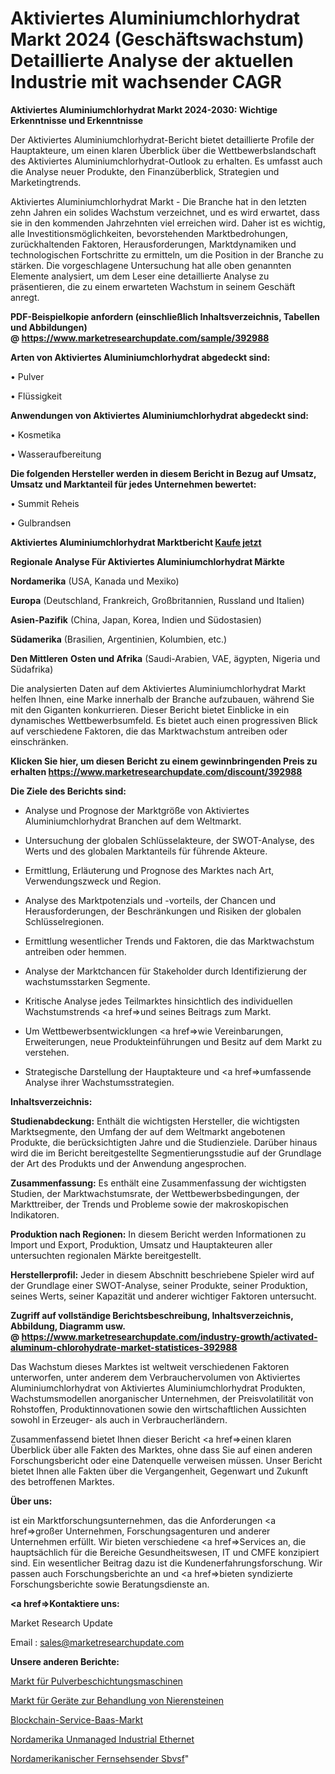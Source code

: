 # Aktiviertes Aluminiumchlorhydrat Markt 2024 (Geschäftswachstum) Detaillierte Analyse der aktuellen Industrie mit wachsender CAGR

<strong>Aktiviertes Aluminiumchlorhydrat Markt 2024-2030: Wichtige Erkenntnisse und Erkenntnisse</strong>

Der Aktiviertes Aluminiumchlorhydrat-Bericht bietet detaillierte Profile der Hauptakteure, um einen klaren Überblick über die Wettbewerbslandschaft des Aktiviertes Aluminiumchlorhydrat-Outlook zu erhalten. Es umfasst auch die Analyse neuer Produkte, den Finanzüberblick, Strategien und Marketingtrends.

Aktiviertes Aluminiumchlorhydrat Markt - Die Branche hat in den letzten zehn Jahren ein solides Wachstum verzeichnet, und es wird erwartet, dass sie in den kommenden Jahrzehnten viel erreichen wird. Daher ist es wichtig, alle Investitionsmöglichkeiten, bevorstehenden Marktbedrohungen, zurückhaltenden Faktoren, Herausforderungen, Marktdynamiken und technologischen Fortschritte zu ermitteln, um die Position in der Branche zu stärken. Die vorgeschlagene Untersuchung hat alle oben genannten Elemente analysiert, um dem Leser eine detaillierte Analyse zu präsentieren, die zu einem erwarteten Wachstum in seinem Geschäft anregt.

<strong><b>PDF-Beispielkopie anfordern (einschließlich Inhaltsverzeichnis, Tabellen und Abbildungen) @ </b></strong><strong><a href=https://www.marketresearchupdate.com/sample/392988><strong>https://www.marketresearchupdate.com/sample/392988</u></a></strong></strong>

<strong>Arten von Aktiviertes Aluminiumchlorhydrat abgedeckt sind:</strong>

• Pulver

• Flüssigkeit

<strong>Anwendungen von Aktiviertes Aluminiumchlorhydrat abgedeckt sind:</strong>

• Kosmetika

• Wasseraufbereitung

<strong>Die folgenden Hersteller werden in diesem Bericht in Bezug auf Umsatz, Umsatz und Marktanteil für jedes Unternehmen bewertet:</strong>

• Summit Reheis

• Gulbrandsen

<strong>Aktiviertes Aluminiumchlorhydrat Marktbericht <a href=https://www.marketresearchupdate.com/buynow/392988>Kaufe jetzt</a></strong>

<strong>Regionale Analyse Für Aktiviertes Aluminiumchlorhydrat Märkte</strong>

<strong>Nordamerika</strong> (USA, Kanada und Mexiko)

<strong>Europa</strong> (Deutschland, Frankreich, Großbritannien, Russland und Italien)

<strong>Asien-Pazifik</strong> (China, Japan, Korea, Indien und Südostasien)

<strong>Südamerika</strong> (Brasilien, Argentinien, Kolumbien, etc.)

<strong>Den Mittleren</strong> <strong>Osten und Afrika</strong> (Saudi-Arabien, VAE, ägypten, Nigeria und Südafrika)

Die analysierten Daten auf dem Aktiviertes Aluminiumchlorhydrat Markt helfen Ihnen, eine Marke innerhalb der Branche aufzubauen, während Sie mit den Giganten konkurrieren. Dieser Bericht bietet Einblicke in ein dynamisches Wettbewerbsumfeld. Es bietet auch einen progressiven Blick auf verschiedene Faktoren, die das Marktwachstum antreiben oder einschränken.

<strong>Klicken Sie hier, um diesen Bericht zu einem gewinnbringenden Preis zu erhalten
</strong><strong><a href=https://www.marketresearchupdate.com/discount/392988>https://www.marketresearchupdate.com/discount/392988</b></u></strong></a>

<strong>Die Ziele des Berichts sind:</strong>

- Analyse und Prognose der Marktgröße von Aktiviertes Aluminiumchlorhydrat Branchen auf dem Weltmarkt.

- Untersuchung der globalen Schlüsselakteure, der SWOT-Analyse, des Werts und des globalen Marktanteils für führende Akteure.

- Ermittlung, Erläuterung und Prognose des Marktes nach Art, Verwendungszweck und Region.

- Analyse des Marktpotenzials und -vorteils, der Chancen und Herausforderungen, der Beschränkungen und Risiken der globalen Schlüsselregionen.

- Ermittlung wesentlicher Trends und Faktoren, die das Marktwachstum antreiben oder hemmen.

- Analyse der Marktchancen für Stakeholder durch Identifizierung der wachstumsstarken Segmente.

- Kritische Analyse jedes Teilmarktes hinsichtlich des individuellen Wachstumstrends <a href=>und</a> seines Beitrags zum Markt.

- Um Wettbewerbsentwicklungen <a href=>wie</a> Vereinbarungen, Erweiterungen, neue Produkteinführungen und Besitz auf dem Markt zu verstehen.

- Strategische Darstellung der Hauptakteure und <a href=>umfas</a>sende Analyse ihrer Wachstumsstrategien.

<strong>Inhaltsverzeichnis:</strong>

<strong>Studienabdeckung:</strong> Enthält die wichtigsten Hersteller, die wichtigsten Marktsegmente, den Umfang der auf dem Weltmarkt angebotenen Produkte, die berücksichtigten Jahre und die Studienziele. Darüber hinaus wird die im Bericht bereitgestellte Segmentierungsstudie auf der Grundlage der Art des Produkts und der Anwendung angesprochen.

<strong>Zusammenfassung:</strong> Es enthält eine Zusammenfassung der wichtigsten Studien, der Marktwachstumsrate, der Wettbewerbsbedingungen, der Markttreiber, der Trends und Probleme sowie der makroskopischen Indikatoren.

<strong>Produktion nach Regionen:</strong> In diesem Bericht werden Informationen zu Import und Export, Produktion, Umsatz und Hauptakteuren aller untersuchten regionalen Märkte bereitgestellt.

<strong>Herstellerprofil:</strong> Jeder in diesem Abschnitt beschriebene Spieler wird auf der Grundlage einer SWOT-Analyse, seiner Produkte, seiner Produktion, seines Werts, seiner Kapazität und anderer wichtiger Faktoren untersucht.

<strong><b>Zugriff auf vollständige Berichtsbeschreibung, Inhaltsverzeichnis, Abbildung, Diagramm usw. @ </b></strong><strong><a href=https://www.marketresearchupdate.com/industry-growth/activated-aluminum-chlorohydrate-market-statistices-392988>https://www.marketresearchupdate.com/industry-growth/activated-aluminum-chlorohydrate-market-statistices-392988</a></strong>

Das Wachstum dieses Marktes ist weltweit verschiedenen Faktoren unterworfen, unter anderem dem Verbrauchervolumen von Aktiviertes Aluminiumchlorhydrat von Aktiviertes Aluminiumchlorhydrat Produkten, Wachstumsmodellen anorganischer Unternehmen, der Preisvolatilität von Rohstoffen, Produktinnovationen sowie den wirtschaftlichen Aussichten sowohl in Erzeuger- als auch in Verbraucherländern.

Zusammenfassend bietet Ihnen dieser Bericht <a href=>einen</a> klaren Überblick über alle Fakten des Marktes, ohne dass Sie auf einen anderen Forschungsbericht oder eine Datenquelle verweisen müssen. Unser Bericht bietet Ihnen alle Fakten über die Vergangenheit, Gegenwart und Zukunft des betroffenen Marktes.

<strong>Über uns:</strong>

 ist ein Marktforschungsunternehmen, das die Anforderungen <a href=>großer</a> Unternehmen, Forschungsagenturen und anderer Unternehmen erfüllt. Wir bieten verschiedene <a href=>Services</a> an, die hauptsächlich für die Bereiche Gesundheitswesen, IT und CMFE konzipiert sind. Ein wesentlicher Beitrag dazu ist die Kundenerfahrungsforschung. Wir passen auch Forschungsberichte an und <a href=>bieten</a> syndizierte Forschungsberichte sowie Beratungsdienste an.

<strong><a href=>Kontaktiere uns:</a></strong>

Market Research Update

Email : sales@marketresearchupdate.com

<strong>Unsere anderen Berichte:</strong>

<a href=https://www.linkedin.com/pulse/powder-coating-machine-market-size-share-trend>Markt für Pulverbeschichtungsmaschinen</a>

<a href=https://www.linkedin.com/pulse/kidney-stone-management-devices-market-size-2f>Markt für Geräte zur Behandlung von Nierensteinen</a>

<a href=https://www.linkedin.com/pulse/blockchain-service-baas-market-2023-remarking>Blockchain-Service-Baas-Markt</a>

<a href=https://www.linkedin.com/pulse/north-america-unmanaged-industrial-ethernet>Nordamerika Unmanaged Industrial Ethernet</a>

<a href=https://www.linkedin.com/pulse/north-america-television-broadcasting-service-sbvsf/>Nordamerikanischer Fernsehsender Sbvsf</a>"
